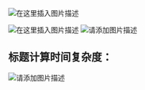 ![在这里插入图片描述](https://img-blog.csdnimg.cn/900221221c844d169c82cddea57ea355.png)

![在这里插入图片描述](https://img-blog.csdnimg.cn/98f4df2784e24deda59fcdd3eb5ebea0.jpeg)
![请添加图片描述](https://img-blog.csdnimg.cn/e0faed7d98b1472185971df4f778e483.png)

## 标题计算时间复杂度：

![请添加图片描述](https://img-blog.csdnimg.cn/1b3bb9da6f844e53aefd4614cfe25e65.jpeg)
